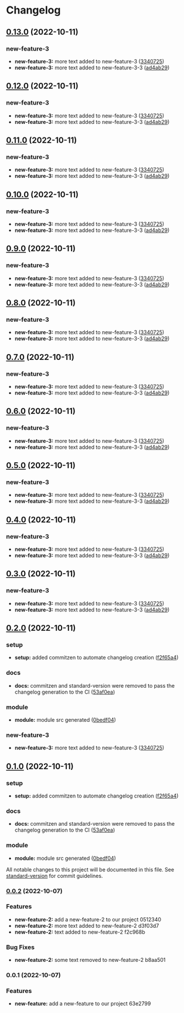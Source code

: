 # Changelog

## [0.13.0](https://github.com/Juanantogg/changelog-example/compare/v0.1.0...v0.13.0) (2022-10-11)


### new-feature-3

* **new-feature-3:** more text added to new-feature-3 ([3340725](https://github.com/Juanantogg/changelog-example/commit/33407258193ca5098921c06cb19268a882844065))
* **new-feature-3:** more text added to new-feature-3-3 ([ad4ab29](https://github.com/Juanantogg/changelog-example/commit/ad4ab291f5a7b01130cd78b7a021d360cb321ed7))

## [0.12.0](https://github.com/Juanantogg/changelog-example/compare/v0.1.0...v0.12.0) (2022-10-11)


### new-feature-3

* **new-feature-3:** more text added to new-feature-3 ([3340725](https://github.com/Juanantogg/changelog-example/commit/33407258193ca5098921c06cb19268a882844065))
* **new-feature-3:** more text added to new-feature-3-3 ([ad4ab29](https://github.com/Juanantogg/changelog-example/commit/ad4ab291f5a7b01130cd78b7a021d360cb321ed7))

## [0.11.0](https://github.com/Juanantogg/changelog-example/compare/v0.1.0...v0.11.0) (2022-10-11)


### new-feature-3

* **new-feature-3:** more text added to new-feature-3 ([3340725](https://github.com/Juanantogg/changelog-example/commit/33407258193ca5098921c06cb19268a882844065))
* **new-feature-3:** more text added to new-feature-3-3 ([ad4ab29](https://github.com/Juanantogg/changelog-example/commit/ad4ab291f5a7b01130cd78b7a021d360cb321ed7))

## [0.10.0](https://github.com/Juanantogg/changelog-example/compare/v0.1.0...v0.10.0) (2022-10-11)


### new-feature-3

* **new-feature-3:** more text added to new-feature-3 ([3340725](https://github.com/Juanantogg/changelog-example/commit/33407258193ca5098921c06cb19268a882844065))
* **new-feature-3:** more text added to new-feature-3-3 ([ad4ab29](https://github.com/Juanantogg/changelog-example/commit/ad4ab291f5a7b01130cd78b7a021d360cb321ed7))

## [0.9.0](https://github.com/Juanantogg/changelog-example/compare/v0.1.0...v0.9.0) (2022-10-11)


### new-feature-3

* **new-feature-3:** more text added to new-feature-3 ([3340725](https://github.com/Juanantogg/changelog-example/commit/33407258193ca5098921c06cb19268a882844065))
* **new-feature-3:** more text added to new-feature-3-3 ([ad4ab29](https://github.com/Juanantogg/changelog-example/commit/ad4ab291f5a7b01130cd78b7a021d360cb321ed7))

## [0.8.0](https://github.com/Juanantogg/changelog-example/compare/v0.1.0...v0.8.0) (2022-10-11)


### new-feature-3

* **new-feature-3:** more text added to new-feature-3 ([3340725](https://github.com/Juanantogg/changelog-example/commit/33407258193ca5098921c06cb19268a882844065))
* **new-feature-3:** more text added to new-feature-3-3 ([ad4ab29](https://github.com/Juanantogg/changelog-example/commit/ad4ab291f5a7b01130cd78b7a021d360cb321ed7))

## [0.7.0](https://github.com/Juanantogg/changelog-example/compare/v0.1.0...v0.7.0) (2022-10-11)


### new-feature-3

* **new-feature-3:** more text added to new-feature-3 ([3340725](https://github.com/Juanantogg/changelog-example/commit/33407258193ca5098921c06cb19268a882844065))
* **new-feature-3:** more text added to new-feature-3-3 ([ad4ab29](https://github.com/Juanantogg/changelog-example/commit/ad4ab291f5a7b01130cd78b7a021d360cb321ed7))

## [0.6.0](https://github.com/Juanantogg/changelog-example/compare/v0.1.0...v0.6.0) (2022-10-11)


### new-feature-3

* **new-feature-3:** more text added to new-feature-3 ([3340725](https://github.com/Juanantogg/changelog-example/commit/33407258193ca5098921c06cb19268a882844065))
* **new-feature-3:** more text added to new-feature-3-3 ([ad4ab29](https://github.com/Juanantogg/changelog-example/commit/ad4ab291f5a7b01130cd78b7a021d360cb321ed7))

## [0.5.0](https://github.com/Juanantogg/changelog-example/compare/v0.1.0...v0.5.0) (2022-10-11)


### new-feature-3

* **new-feature-3:** more text added to new-feature-3 ([3340725](https://github.com/Juanantogg/changelog-example/commit/33407258193ca5098921c06cb19268a882844065))
* **new-feature-3:** more text added to new-feature-3-3 ([ad4ab29](https://github.com/Juanantogg/changelog-example/commit/ad4ab291f5a7b01130cd78b7a021d360cb321ed7))

## [0.4.0](https://github.com/Juanantogg/changelog-example/compare/v0.1.0...v0.4.0) (2022-10-11)


### new-feature-3

* **new-feature-3:** more text added to new-feature-3 ([3340725](https://github.com/Juanantogg/changelog-example/commit/33407258193ca5098921c06cb19268a882844065))
* **new-feature-3:** more text added to new-feature-3-3 ([ad4ab29](https://github.com/Juanantogg/changelog-example/commit/ad4ab291f5a7b01130cd78b7a021d360cb321ed7))

## [0.3.0](https://github.com/Juanantogg/changelog-example/compare/v0.1.0...v0.3.0) (2022-10-11)


### new-feature-3

* **new-feature-3:** more text added to new-feature-3 ([3340725](https://github.com/Juanantogg/changelog-example/commit/33407258193ca5098921c06cb19268a882844065))
* **new-feature-3:** more text added to new-feature-3-3 ([ad4ab29](https://github.com/Juanantogg/changelog-example/commit/ad4ab291f5a7b01130cd78b7a021d360cb321ed7))

## [0.2.0](https://github.com/Juanantogg/changelog-example/compare/v0.0.2...v0.2.0) (2022-10-11)

### setup

- **setup:** added commitzen to automate changelog creation ([f2f65a4](https://github.com/Juanantogg/changelog-example/commit/f2f65a407c645c6ef6370f48a09a9825689d55cc))

### docs

- **docs:** commitzen and standard-version were removed to pass the changelog generation to the CI ([53af0ea](https://github.com/Juanantogg/changelog-example/commit/53af0ea4fcf289beece3687ebe92a328520d0d70))

### module

- **module:** module src generated ([0bedf04](https://github.com/Juanantogg/changelog-example/commit/0bedf04a06f8fee639779f31b1028a840dbd5c3d))

### new-feature-3

- **new-feature-3:** more text added to new-feature-3 ([3340725](https://github.com/Juanantogg/changelog-example/commit/33407258193ca5098921c06cb19268a882844065))

## [0.1.0](https://github.com/Juanantogg/changelog-example/compare/v0.0.2...v0.1.0) (2022-10-11)

### setup

- **setup:** added commitzen to automate changelog creation ([f2f65a4](https://github.com/Juanantogg/changelog-example/commit/f2f65a407c645c6ef6370f48a09a9825689d55cc))

### docs

- **docs:** commitzen and standard-version were removed to pass the changelog generation to the CI ([53af0ea](https://github.com/Juanantogg/changelog-example/commit/53af0ea4fcf289beece3687ebe92a328520d0d70))

### module

- **module:** module src generated ([0bedf04](https://github.com/Juanantogg/changelog-example/commit/0bedf04a06f8fee639779f31b1028a840dbd5c3d))

All notable changes to this project will be documented in this file. See [standard-version](https://github.com/conventional-changelog/standard-version) for commit guidelines.

### [0.0.2](///compare/v0.0.1...v0.0.2) (2022-10-07)

### Features

- **new-feature-2:** add a new-feature-2 to our project 0512340
- **new-feature-2:** more text added to new-feature-2 d3f03d7
- **new-feature-2:** text added to new-feature-2 f2c968b

### Bug Fixes

- **new-feature-2:** some text removed to new-feature-2 b8aa501

### 0.0.1 (2022-10-07)

### Features

- **new-feature:** add a new-feature to our project 63e2799